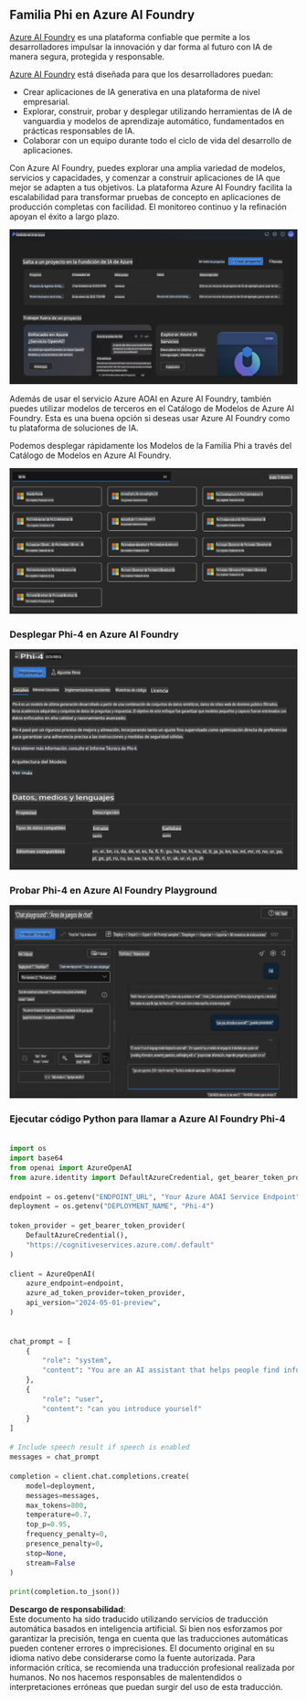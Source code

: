 ## Familia Phi en Azure AI Foundry

[Azure AI Foundry](https://ai.azure.com) es una plataforma confiable que permite a los desarrolladores impulsar la innovación y dar forma al futuro con IA de manera segura, protegida y responsable.

[Azure AI Foundry](https://ai.azure.com) está diseñada para que los desarrolladores puedan:

- Crear aplicaciones de IA generativa en una plataforma de nivel empresarial.
- Explorar, construir, probar y desplegar utilizando herramientas de IA de vanguardia y modelos de aprendizaje automático, fundamentados en prácticas responsables de IA.
- Colaborar con un equipo durante todo el ciclo de vida del desarrollo de aplicaciones.

Con Azure AI Foundry, puedes explorar una amplia variedad de modelos, servicios y capacidades, y comenzar a construir aplicaciones de IA que mejor se adapten a tus objetivos. La plataforma Azure AI Foundry facilita la escalabilidad para transformar pruebas de concepto en aplicaciones de producción completas con facilidad. El monitoreo continuo y la refinación apoyan el éxito a largo plazo.

![portal](../../../../../translated_images/AIFoundryPorral.68f0acc7d5f47991d90f78fd199beb1123941bba27c39effe55ebfc1d07f114c.es.png)

Además de usar el servicio Azure AOAI en Azure AI Foundry, también puedes utilizar modelos de terceros en el Catálogo de Modelos de Azure AI Foundry. Esta es una buena opción si deseas usar Azure AI Foundry como tu plataforma de soluciones de IA.

Podemos desplegar rápidamente los Modelos de la Familia Phi a través del Catálogo de Modelos en Azure AI Foundry.

![ModelCatalog](../../../../../translated_images/AIFoundryModelCatalog.65aadf44c7a47e16a745104efa3ca2b49580c7be190f901a3da6d6533fc37b07.es.png)

### **Desplegar Phi-4 en Azure AI Foundry**

![Phi4](../../../../../translated_images/AIFoundryPhi4.dd27d994739126af80d23e8ec9d3bfd7e6b518d3993aa729fdd4c26e1add8d35.es.png)

### **Probar Phi-4 en Azure AI Foundry Playground**

![Playground](../../../../../translated_images/AIFoundryPlayground.11365174557f8eac71ce4d439d344dd767a1b04701e9ffe73642feefb099188d.es.png)

### **Ejecutar código Python para llamar a Azure AI Foundry Phi-4**

```python

import os  
import base64
from openai import AzureOpenAI  
from azure.identity import DefaultAzureCredential, get_bearer_token_provider  
        
endpoint = os.getenv("ENDPOINT_URL", "Your Azure AOAI Service Endpoint")  
deployment = os.getenv("DEPLOYMENT_NAME", "Phi-4")  
      
token_provider = get_bearer_token_provider(  
    DefaultAzureCredential(),  
    "https://cognitiveservices.azure.com/.default"  
)  
  
client = AzureOpenAI(  
    azure_endpoint=endpoint,  
    azure_ad_token_provider=token_provider,  
    api_version="2024-05-01-preview",  
)  
  

chat_prompt = [
    {
        "role": "system",
        "content": "You are an AI assistant that helps people find information."
    },
    {
        "role": "user",
        "content": "can you introduce yourself"
    }
] 
    
# Include speech result if speech is enabled  
messages = chat_prompt 

completion = client.chat.completions.create(  
    model=deployment,  
    messages=messages,
    max_tokens=800,  
    temperature=0.7,  
    top_p=0.95,  
    frequency_penalty=0,  
    presence_penalty=0,
    stop=None,  
    stream=False  
)  
  
print(completion.to_json())  

```

**Descargo de responsabilidad**:  
Este documento ha sido traducido utilizando servicios de traducción automática basados en inteligencia artificial. Si bien nos esforzamos por garantizar la precisión, tenga en cuenta que las traducciones automáticas pueden contener errores o imprecisiones. El documento original en su idioma nativo debe considerarse como la fuente autorizada. Para información crítica, se recomienda una traducción profesional realizada por humanos. No nos hacemos responsables de malentendidos o interpretaciones erróneas que puedan surgir del uso de esta traducción.
